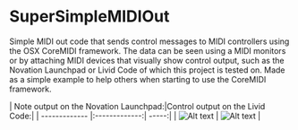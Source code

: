 SuperSimpleMIDIOut
==================

Simple MIDI out code that sends control messages to MIDI controllers using the OSX CoreMIDI framework.
The data can be seen using a MIDI monitors or by attaching MIDI devices that visually show control output, such as the Novation Launchpad or Livid Code of which this project is tested on.
Made as a simple example to help others when starting to use the CoreMIDI framework. 







| Note output on the Novation Launchpad:|Control output on the Livid Code:| 
| ------------- |:-------------:| -----:|
| ![Alt text](http://movingpartscreative.net/External%20Resources/SuperSimpleMIDIOutLP.gif "Note output") | ![Alt text](http://movingpartscreative.net/External%20Resources/SuperSimpleMIDIOutCode.gif "Control output") | 
  
